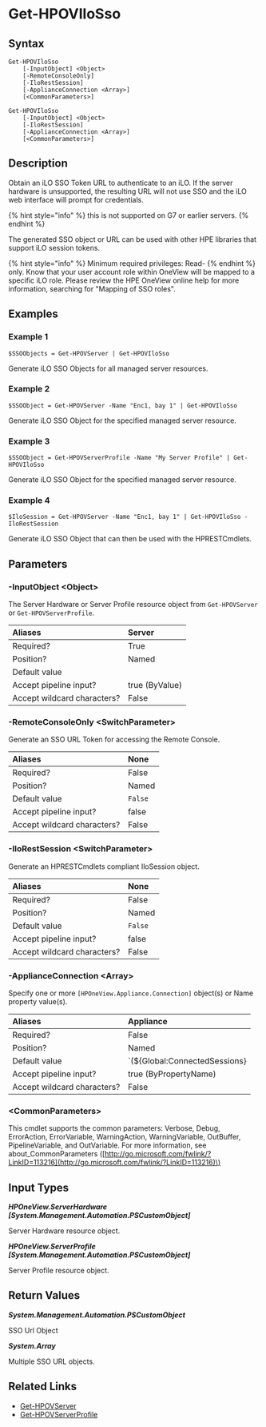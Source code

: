 ﻿---
description: Generate iLO SSO Token.
---

# Get-HPOVIloSso

## Syntax

```text
Get-HPOVIloSso
    [-InputObject] <Object>
    [-RemoteConsoleOnly]
    [-IloRestSession]
    [-ApplianceConnection <Array>]
    [<CommonParameters>]
```

```text
Get-HPOVIloSso
    [-InputObject] <Object>
    [-IloRestSession]
    [-ApplianceConnection <Array>]
    [<CommonParameters>]
```

## Description

Obtain an iLO SSO Token URL to authenticate to an iLO.  If the server hardware is unsupported, the resulting URL will not use SSO and the iLO web interface will prompt for credentials.

{% hint style="info" %}
this is not supported on G7 or earlier servers.
{% endhint %}


The generated SSO object or URL can be used with other HPE libraries that support iLO session tokens.

{% hint style="info" %}
Minimum required privileges: Read-
{% endhint %}
only. Know that your user account role within OneView will be mapped to a specific iLO role.  Please review the HPE OneView online help for more information, searching for "Mapping of SSO roles".
## Examples

###  Example 1 

```text
$SSOObjects = Get-HPOVServer | Get-HPOVIloSso
```

Generate iLO SSO Objects for all managed server resources.

###  Example 2 

```text
$SSOObject = Get-HPOVServer -Name "Enc1, bay 1" | Get-HPOVIloSso
```

Generate iLO SSO Object for the specified managed server resource.

###  Example 3 

```text
$SSOObject = Get-HPOVServerProfile -Name "My Server Profile" | Get-HPOVIloSso
```

Generate iLO SSO Object for the specified managed server resource.

###  Example 4 

```text
$IloSession = Get-HPOVServer -Name "Enc1, bay 1" | Get-HPOVIloSso -IloRestSession
```

Generate iLO SSO Object that can then be used with the HPRESTCmdlets.

## Parameters

### -InputObject &lt;Object&gt;

The Server Hardware or Server Profile resource object from `Get-HPOVServer` or `Get-HPOVServerProfile`.

| Aliases | Server |
| :--- | :--- |
| Required? | True |
| Position? | Named |
| Default value |  |
| Accept pipeline input? | true (ByValue) |
| Accept wildcard characters? | False |

### -RemoteConsoleOnly &lt;SwitchParameter&gt;

Generate an SSO URL Token for accessing the Remote Console.

| Aliases | None |
| :--- | :--- |
| Required? | False |
| Position? | Named |
| Default value | `False` |
| Accept pipeline input? | false |
| Accept wildcard characters? | False |

### -IloRestSession &lt;SwitchParameter&gt;

Generate an HPRESTCmdlets compliant IloSession object.

| Aliases | None |
| :--- | :--- |
| Required? | False |
| Position? | Named |
| Default value | `False` |
| Accept pipeline input? | false |
| Accept wildcard characters? | False |

### -ApplianceConnection &lt;Array&gt;

Specify one or more `[HPOneView.Appliance.Connection]` object(s) or Name property value(s).

| Aliases | Appliance |
| :--- | :--- |
| Required? | False |
| Position? | Named |
| Default value | `(${Global:ConnectedSessions} | ? Default)` |
| Accept pipeline input? | true (ByPropertyName) |
| Accept wildcard characters? | False |

### &lt;CommonParameters&gt;

This cmdlet supports the common parameters: Verbose, Debug, ErrorAction, ErrorVariable, WarningAction, WarningVariable, OutBuffer, PipelineVariable, and OutVariable. For more information, see about\_CommonParameters \([http://go.microsoft.com/fwlink/?LinkID=113216](http://go.microsoft.com/fwlink/?LinkID=113216)\)

## Input Types

_**HPOneView.ServerHardware [System.Management.Automation.PSCustomObject]**_

Server Hardware resource object.

_**HPOneView.ServerProfile [System.Management.Automation.PSCustomObject]**_

Server Profile resource object.

## Return Values

_**System.Management.Automation.PSCustomObject**_

SSO Url Object

_**System.Array**_

Multiple SSO URL objects.

## Related Links

* [Get-HPOVServer](get-hpovserver.md)
* [Get-HPOVServerProfile](get-hpovserverprofile.md)
